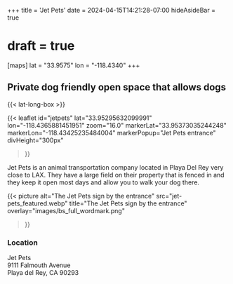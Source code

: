 +++
title = 'Jet Pets'
date = 2024-04-15T14:21:28-07:00
hideAsideBar = true
# draft = true
[maps]
lat = "33.9575"
lon = "-118.4340"
+++
## Private dog friendly open space that allows dogs 

{{< lat-long-box >}}

{{< leaflet 
  id="jetpets" 
  lat="33.95295632099991" 
  lon="-118.4365881451951" 
  zoom="16.0" 
  markerLat="33.95373035244248" 
  markerLon="-118.43425235484004" 
  markerPopup="Jet Pets entrance" 
  divHeight="300px"
>}}

Jet Pets is an animal transportation company located in Playa Del Rey very close to LAX. They have a large field on their property that is fenced in and they keep it open most days and allow you to walk your dog there.

<!--more-->

{{< picture 
  alt="The Jet Pets sign by the entrance"
  src="jet-pets_featured.webp"
  title="The Jet Pets sign by the entrance"
  overlay="images/bs_full_wordmark.png"
 >}}

### Location
Jet Pets   
9111 Falmouth Avenue  
Playa del Rey, CA 90293  


